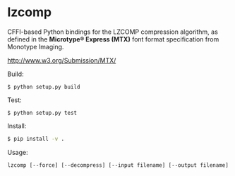 # lzcomp

CFFI-based Python bindings for the LZCOMP compression algorithm, as defined in the **Microtype® Express (MTX)** font format specification from Monotype Imaging.

<http://www.w3.org/Submission/MTX/>

Build:
```
$ python setup.py build
```

Test:
```
$ python setup.py test
```

Install:
```bash
$ pip install -v .
```

Usage:
```
lzcomp [--force] [--decompress] [--input filename] [--output filename]
```
